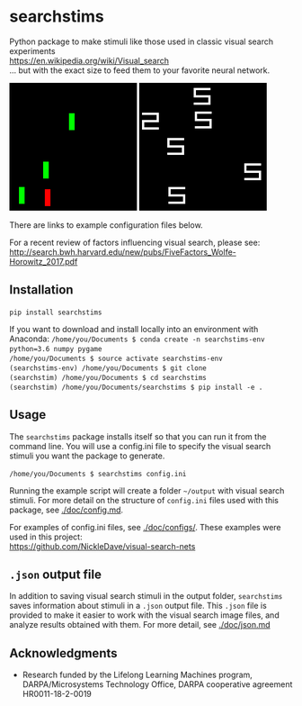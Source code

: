# searchstims

Python package to make stimuli like those used in classic visual search experiments  
https://en.wikipedia.org/wiki/Visual_search  
... but with the exact size to feed them to your favorite neural network.

![efficient_search](doc/redvert_v_greenvert_set_size_4_target_present_55.png)
![inefficient_search](doc/two_v_five_set_size_6_target_present_78.png)

There are links to example configuration files below.

For a recent review of factors influencing visual search, please see:  
http://search.bwh.harvard.edu/new/pubs/FiveFactors_Wolfe-Horowitz_2017.pdf

## Installation
`pip install searchstims`

If you want to download and install locally into an environment with Anaconda:
`/home/you/Documents $ conda create -n searchstims-env python=3.6 numpy pygame`  
`/home/you/Documents $ source activate searchstims-env`  
`(searchstims-env) /home/you/Documents $ git clone`  
`(searchstim) /home/you/Documents $ cd searchstims`  
`(searchstim) /home/you/Documents/searchstims $ pip install -e .`  

## Usage
The `searchstims` package installs itself so that you can run it from the
command line. You will use a config.ini file to specify the visual search stimuli 
you want the package to generate.  

`/home/you/Documents $ searchstims config.ini`  

Running the example script will create a folder `~/output` with visual search stimuli. 
For more detail on the structure of `config.ini` files used with this package, see 
[./doc/config.md](./doc/config/md).

For examples of config.ini files, see [./doc/configs/](./doc/configs/).
These examples were used in this project:  
<https://github.com/NickleDave/visual-search-nets>

## `.json` output file
In addition to saving visual search stimuli in the output folder, `searchstims` 
saves information about stimuli in a `.json` output file.  This `.json` file is 
provided to make it easier to work with the visual search image files, 
and analyze results obtained with them. For more detail, see [./doc/json.md](./doc/json.md)

## Acknowledgments
- Research funded by the Lifelong Learning Machines program, 
DARPA/Microsystems Technology Office, 
DARPA cooperative agreement HR0011-18-2-0019
